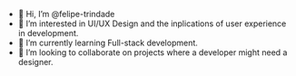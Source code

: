 - 👋 Hi, I’m @felipe-trindade
- 👀 I’m interested in UI/UX Design and the inplications of user experience in development.
- 🌱 I’m currently learning Full-stack development.
- 💞️ I’m looking to collaborate on projects where a developer might need a designer.

<!---
felipe-trindade/felipe-trindade is a ✨ special ✨ repository because its `README.md` (this file) appears on your GitHub profile.
You can click the Preview link to take a look at your changes.
--->
